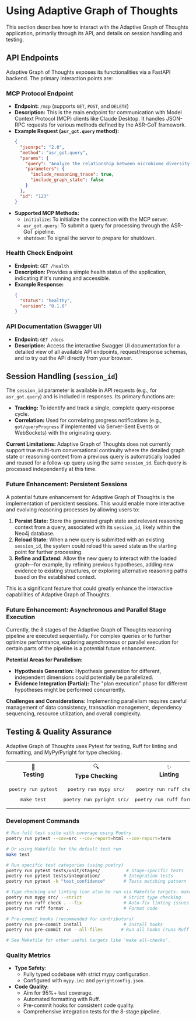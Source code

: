 # Using Adaptive Graph of Thoughts

This section describes how to interact with the Adaptive Graph of Thoughts application, primarily through its API, and details on session handling and testing.

## API Endpoints

Adaptive Graph of Thoughts exposes its functionalities via a FastAPI backend. The primary interaction points are:

### MCP Protocol Endpoint

*   **Endpoint:** `/mcp` (supports `GET`, `POST`, and `DELETE`)
*   **Description:** This is the main endpoint for communication with Model Context Protocol (MCP) clients like Claude Desktop. It handles JSON-RPC requests for various methods defined by the ASR-GoT framework.
*   **Example Request (`asr_got.query` method):**
    ```json
    {
      "jsonrpc": "2.0",
      "method": "asr_got.query",
      "params": {
        "query": "Analyze the relationship between microbiome diversity and cancer progression.",
        "parameters": {
          "include_reasoning_trace": true,
          "include_graph_state": false
        }
      },
      "id": "123"
    }
    ```
*   **Supported MCP Methods:**
    *   `initialize`: To initialize the connection with the MCP server.
    *   `asr_got.query`: To submit a query for processing through the ASR-GoT pipeline.
    *   `shutdown`: To signal the server to prepare for shutdown.

### Health Check Endpoint

*   **Endpoint:** `GET /health`
*   **Description:** Provides a simple health status of the application, indicating if it's running and accessible.
*   **Example Response:**
    ```json
    {
      "status": "healthy",
      "version": "0.1.0" 
    }
    ```

### API Documentation (Swagger UI)

*   **Endpoint:** `GET /docs`
*   **Description:** Access the interactive Swagger UI documentation for a detailed view of all available API endpoints, request/response schemas, and to try out the API directly from your browser.

## Session Handling (`session_id`)

The `session_id` parameter is available in API requests (e.g., for `asr_got.query`) and is included in responses. Its primary functions are:

*   **Tracking:** To identify and track a single, complete query-response cycle.
*   **Correlation:** Used for correlating progress notifications (e.g., `got/queryProgress` if implemented via Server-Sent Events or WebSockets) with the originating query.

**Current Limitations:**
Adaptive Graph of Thoughts does not currently support true multi-turn conversational continuity where the detailed graph state or reasoning context from a previous query is automatically loaded and reused for a follow-up query using the same `session_id`. Each query is processed independently at this time.

### Future Enhancement: Persistent Sessions

A potential future enhancement for Adaptive Graph of Thoughts is the implementation of persistent sessions. This would enable more interactive and evolving reasoning processes by allowing users to:

1.  **Persist State:** Store the generated graph state and relevant reasoning context from a query, associated with its `session_id`, likely within the Neo4j database.
2.  **Reload State:** When a new query is submitted with an existing `session_id`, the system could reload this saved state as the starting point for further processing.
3.  **Refine and Extend:** Allow the new query to interact with the loaded graph—for example, by refining previous hypotheses, adding new evidence to existing structures, or exploring alternative reasoning paths based on the established context.

This is a significant feature that could greatly enhance the interactive capabilities of Adaptive Graph of Thoughts.

### Future Enhancement: Asynchronous and Parallel Stage Execution

Currently, the 8 stages of the Adaptive Graph of Thoughts reasoning pipeline are executed sequentially. For complex queries or to further optimize performance, exploring asynchronous or parallel execution for certain parts of the pipeline is a potential future enhancement.

**Potential Areas for Parallelism:**

*   **Hypothesis Generation:** Hypothesis generation for different, independent dimensions could potentially be parallelized.
*   **Evidence Integration (Partial):** The "plan execution" phase for different hypotheses might be performed concurrently.

**Challenges and Considerations:**
Implementing parallelism requires careful management of data consistency, transaction management, dependency sequencing, resource utilization, and overall complexity.

## Testing & Quality Assurance

Adaptive Graph of Thoughts uses Pytest for testing, Ruff for linting and formatting, and MyPy/Pyright for type checking.

<div align="center">
  <table>
    <tr>
      <td align="center">🧪<br><b>Testing</b></td>
      <td align="center">🔍<br><b>Type Checking</b></td>
      <td align="center">✨<br><b>Linting</b></td>
      <td align="center">📊<br><b>Coverage</b></td>
    </tr>
    <tr>
      <td align="center">
        <pre>poetry run pytest</pre>
        <pre>make test</pre>
      </td>
      <td align="center">
        <pre>poetry run mypy src/</pre>
        <pre>poetry run pyright src/</pre>
      </td>
      <td align="center">
        <pre>poetry run ruff check .</pre>
        <pre>poetry run ruff format .</pre>
      </td>
      <td align="center">
        <pre>poetry run pytest --cov=src</pre>
        <pre>coverage html</pre>
      </td>
    </tr>
  </table>
</div>

### Development Commands

```bash
# Run full test suite with coverage using Poetry
poetry run pytest --cov=src --cov-report=html --cov-report=term

# Or using Makefile for the default test run
make test

# Run specific test categories (using poetry)
poetry run pytest tests/unit/stages/          # Stage-specific tests
poetry run pytest tests/integration/         # Integration tests
poetry run pytest -k "test_confidence"       # Tests matching pattern

# Type checking and linting (can also be run via Makefile targets: make lint, make check-types)
poetry run mypy src/ --strict                # Strict type checking
poetry run ruff check . --fix                # Auto-fix linting issues
poetry run ruff format .                     # Format code

# Pre-commit hooks (recommended for contributors)
poetry run pre-commit install                # Install hooks
poetry run pre-commit run --all-files       # Run all hooks (runs Ruff and MyPy)

# See Makefile for other useful targets like 'make all-checks'.
```

### Quality Metrics

- **Type Safety**: 
  - Fully typed codebase with strict mypy configuration.
  - Configured with `mypy.ini` and `pyrightconfig.json`.
- **Code Quality**:
  - Aim for 95%+ test coverage.
  - Automated formatting with Ruff.
  - Pre-commit hooks for consistent code quality.
  - Comprehensive integration tests for the 8-stage pipeline.
```
